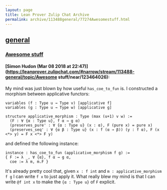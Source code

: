 ```yaml
---
layout: page
title: Lean Prover Zulip Chat Archive 
permalink: archive/113488general/77274Awesomestuff.html
---
```


## [general](index.html)
### [Awesome stuff](77274Awesomestuff.html)

#### [Simon Hudon (Mar 08 2018 at 22:47)](https://leanprover.zulipchat.com/#narrow/stream/113488-general/topic/Awesome stuff/near/123464026):
My mind was just blown by how useful `has_coe_to_fun` is. I constructed a morphism between applicative functors:

```
variables (f : Type u → Type v) [applicative f]
variables (g : Type u → Type w) [applicative g]

structure applicative_morphism : Type (max (u+1) v w) :=
  (F : ∀ {α : Type u}, f α → g α)
  (preserves_pure' : ∀ {α : Type u} (x : α), F (pure x) = pure x)
  (preserves_seq' : ∀ {α β : Type u} (x : f (α → β)) (y : f α), F (x <*> y) = F x <*> F y)
```

and defined the following instance:

```
instance : has_coe_to_fun (applicative_morphism f g) :=
{ F := λ _, ∀ {α}, f α → g α,
  coe := λ m, m.F }
```

It's already pretty cool that, given `x : f int` and `m : applicative_morphism f g` I can write `f x` to just apply it. What really blew my mind is that I can write `@f int x` to make the `{α : Type u}` of `F` explicit.

